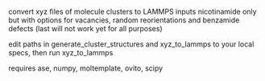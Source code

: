 convert xyz files of molecule clusters to LAMMPS inputs
nicotinamide only but with options for vacancies, random reorientations and benzamide defects (last will not work yet for all purposes)

edit paths in generate_cluster_structures and xyz_to_lammps to your local specs, then run xyz_to_lammps

requires ase, numpy, moltemplate, ovito, scipy
